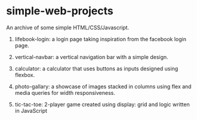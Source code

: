 # simple-web-projects

An archive of some simple HTML/CSS/Javascript.

1. lifebook-login: a login page taking inspiration from the facebook login page.

2. vertical-navbar: a vertical navigation bar with a simple design.

3. calculator: a calculator that uses buttons as inputs designed using flexbox.

4. photo-gallary: a showcase of images stacked in columns using flex and media queries for width responsiveness.

5. tic-tac-toe: 2-player game created using display: grid and logic written in JavaScript